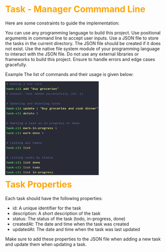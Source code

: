 <h1 style="color:orange">Task - Manager Commmand Line</h1>
Here are some constraints to guide the implementation:

You can use any programming language to build this project.
Use positional arguments in command line to accept user inputs.
Use a JSON file to store the tasks in the current directory.
The JSON file should be created if it does not exist.
Use the native file system module of your programming language to interact with the JSON file.
Do not use any external libraries or frameworks to build this project.
Ensure to handle errors and edge cases gracefully.

Example
The list of commands and their usage is given below:

<!-- ![alt text ](image.png =100x100) -->
<img src="image.png" alt="text" height=300px width=300px>

<h1 style="color: orange;margin-top:10px">Task Properties</h1> 
Each task should have the following properties:
<ul>
<li>id: A unique identifier for the task
<li>description: A short description of the task
<li>status: The status of the task (todo, in-progress, done)
<li>createdAt: The date and time when the task was created
<li>updatedAt: The date and time when the task was last updated
</ul>
Make sure to add these properties to the JSON file when adding a new task and update them when updating a task.